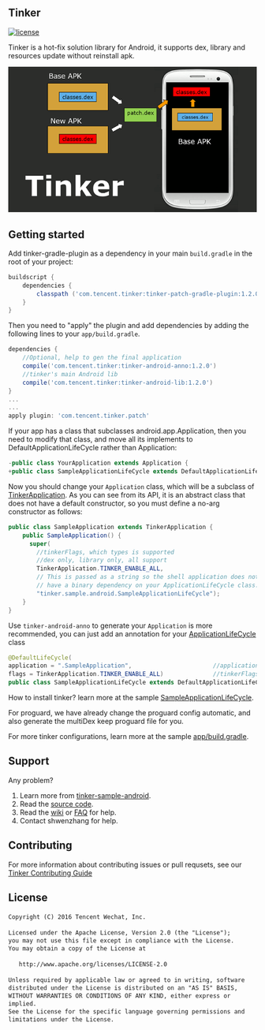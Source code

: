 ## Tinker
[![license](http://img.shields.io/badge/license-apache_2.0-red.svg?style=flat)](http://git.code.oa.com/tinker/tinker/blob/master/LICENSE)

Tinker is a hot-fix solution library for Android, it supports dex, library and resources update without reinstall apk.

![tinker.png](assets/tinker.png) 

## Getting started
Add tinker-gradle-plugin as a dependency in your main `build.gradle` in the root of your project:

```gradle
buildscript {
    dependencies {
        classpath ('com.tencent.tinker:tinker-patch-gradle-plugin:1.2.0')
    }
}
```

Then you need to "apply" the plugin and add dependencies by adding the following lines to your `app/build.gradle`.

```gradle
dependencies {
	//Optional, help to gen the final application 
	compile('com.tencent.tinker:tinker-android-anno:1.2.0')
    //tinker's main Android lib
    compile('com.tencent.tinker:tinker-android-lib:1.2.0') 
}
...
...
apply plugin: 'com.tencent.tinker.patch'
```

If your app has a class that subclasses android.app.Application, then you need to modify that class, and move all its implements to DefaultApplicationLifeCycle rather than Application:

```java
-public class YourApplication extends Application {
+public class SampleApplicationLifeCycle extends DefaultApplicationLifeCycle 
```

Now you should change your `Application` class, which will be a subclass of [TinkerApplication](http://git.code.oa.com/tinker/tinker/blob/master/tinker-android/tinker-android-loader/src/main/java/com/tencent/tinker/loader/app/TinkerApplication.java). As you can see from its API, it is an abstract class that does not have a default constructor, so you must define a no-arg constructor as follows:

```java
public class SampleApplication extends TinkerApplication {
    public SampleApplication() {
      super(
        //tinkerFlags, which types is supported
        //dex only, library only, all support
        TinkerApplication.TINKER_ENABLE_ALL,
        // This is passed as a string so the shell application does not
        // have a binary dependency on your ApplicationLifeCycle class. 
        "tinker.sample.android.SampleApplicationLifeCycle");
    }  
}
```

Use `tinker-android-anno` to generate your `Application` is more recommended, you can just add an annotation for your [ApplicationLifeCycle](http://git.code.oa.com/tinker/tinker/blob/master/tinker-sample-android/app/src/main/java/tinker/sample/android/SampleApplicationLifeCycle.java) class

```java
@DefaultLifeCycle(
application = ".SampleApplication",                       //application name to generate
flags = TinkerApplication.TINKER_ENABLE_ALL)              //tinkerFlags above
public class SampleApplicationLifeCycle extends DefaultApplicationLifeCycle 
```

How to install tinker? learn more at the sample [SampleApplicationLifeCycle](http://git.code.oa.com/tinker/tinker/blob/master/tinker-sample-android/app/src/main/java/tinker/sample/android/SampleApplicationLifeCycle.java).

For proguard, we have already change the proguard config automatic, and also generate the multiDex keep proguard file for you.

For more tinker configurations, learn more at the sample [app/build.gradle](http://git.code.oa.com/tinker/tinker/blob/master/tinker-sample-android/app/build.gradle).

## Support
Any problem?

1. Learn more from [tinker-sample-android](http://git.code.oa.com/tinker/tinker/tree/master/tinker-sample-android).
2. Read the [source code](http://git.code.oa.com/tinker/tinker/tree/master).
3. Read the [wiki](http://git.code.oa.com/tinker/tinker/wikis/home) or [FAQ](http://git.code.oa.com/tinker/tinker/wikis/faq) for help.
4. Contact shwenzhang for help.

## Contributing
For more information about contributing issues or pull requsets, see our [Tinker Contributing Guide](http://git.code.oa.com/tinker/tinker/blob/master/CONTRIBUTING.md)

## License
    Copyright (C) 2016 Tencent Wechat, Inc.

    Licensed under the Apache License, Version 2.0 (the "License");
    you may not use this file except in compliance with the License.
    You may obtain a copy of the License at

       http://www.apache.org/licenses/LICENSE-2.0

    Unless required by applicable law or agreed to in writing, software
    distributed under the License is distributed on an "AS IS" BASIS,
    WITHOUT WARRANTIES OR CONDITIONS OF ANY KIND, either express or implied.
    See the License for the specific language governing permissions and
    limitations under the License.